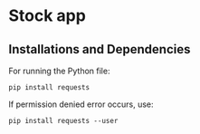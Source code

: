 # Stock app

## Installations and Dependencies

For running the Python file:
```terminal 
pip install requests
```

If permission denied error occurs, use:
```terminal 
pip install requests --user
```
